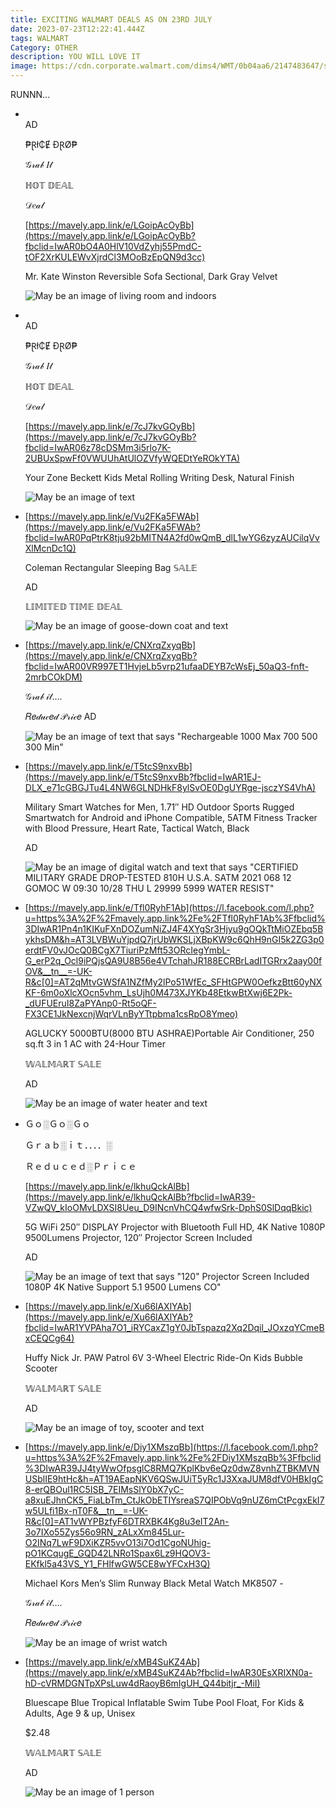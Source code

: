 ```yaml
---
title: EXCITING WALMART DEALS AS ON 23RD JULY
date: 2023-07-23T12:22:41.444Z
tags: WALMART
Category: OTHER
description: YOU WILL LOVE IT
image: https://cdn.corporate.walmart.com/dims4/WMT/0b04aa6/2147483647/strip/true/crop/2400x1260+0+0/resize/1200x630!/quality/90/?url=https%3A%2F%2Fcdn.corporate.walmart.com%2F6f%2Fd3%2Ff3f5a16f44a88d88b8059defd0a9%2Foption-signage.jpg
---
```

R﻿UNNN...

* <!--StartFragment-->

  \
  AD

  ₱Ɽł₵Ɇ ĐⱤØ₱

  𝒢𝓇𝒶𝒷 𝐼𝓉 

  ℍ𝕆𝕋 𝔻𝔼𝔸𝕃

  𝒟𝑒𝒶𝓁 

  [https://mavely.app.link/e/LGoipAcOyBb](https://mavely.app.link/e/LGoipAcOyBb?fbclid=IwAR0bO4A0HlV10VdZyhj55PmdC-tOF2XrKULEWvXjrdCl3MOoBzEpQN9d3cc)

  Mr. Kate Winston Reversible Sofa Sectional, Dark Gray Velvet

  <!--EndFragment--><!--StartFragment-->

  ![May be an image of living room and indoors](https://scontent.fixr3-2.fna.fbcdn.net/v/t39.30808-6/361940940_6914457111911663_1930416406472370255_n.jpg?stp=dst-jpg_p526x296&_nc_cat=105&cb=99be929b-59f725be&ccb=1-7&_nc_sid=5cd70e&_nc_ohc=q0XwLVbSqHMAX9kp0_j&_nc_ht=scontent.fixr3-2.fna&oh=00_AfD8mD1lZcqeqFgQ2McY1jrOT2ImdrcgMbO3NWoZEMoaFA&oe=64C12208)

  <!--EndFragment-->
* <!--StartFragment-->

  \
  AD

  ₱Ɽł₵Ɇ ĐⱤØ₱

  𝒢𝓇𝒶𝒷 𝐼𝓉 

  ℍ𝕆𝕋 𝔻𝔼𝔸𝕃

  [](https://www.facebook.com/hashtag/%F0%9D%92%B2%F0%9D%92%B6%F0%9D%93%81%F0%9D%93%82%F0%9D%92%B6%F0%9D%93%87%F0%9D%93%89?__eep__=6&__cft__[0]=AZWI5M8sSuerXbbUBhFjW1W_02nqBsMAdq-4EZJwaN-NM1Tt0ddWxYuvSdwjx6R2DzkM8jYyzigUiGBaUijt4wOxcpvjVh8uSt8Qas7D2F-16-U5DZ-gArlJ28tgW8m6R9RReMrh1l0V336nIO86zCE5&__tn__=*NK-R)𝒟𝑒𝒶𝓁 

  [https://mavely.app.link/e/7cJ7kvGOyBb](https://mavely.app.link/e/7cJ7kvGOyBb?fbclid=IwAR06z78cDSMm3i5rlo7K-2UBUxSpwFf0VWUUhAtUlOZVfyWQEDtYeROkYTA)

  Your Zone Beckett Kids Metal Rolling Writing Desk, Natural Finish

  <!--EndFragment--><!--StartFragment-->

  ![May be an image of text](https://scontent.fixr3-2.fna.fbcdn.net/v/t39.30808-6/362213100_6914477495242958_7824052626136350466_n.jpg?stp=dst-jpg_p526x296&_nc_cat=104&cb=99be929b-59f725be&ccb=1-7&_nc_sid=5cd70e&_nc_ohc=wF1rKW_3EGoAX_hZy1e&_nc_oc=AQk4-w1gf5pPp11IGV_ZF-pEbhue53fYX36o1FugXvv5xFzREvWbGnMfCUTlu6W7wWGdA3xDFvUGNravnwd4kQwX&_nc_ht=scontent.fixr3-2.fna&oh=00_AfB0EAB-SMvUq-DImFJyy0JXFbWx3dyM9x1OWwqyiOrtnA&oe=64C2EC89)

  <!--EndFragment-->
* <!--StartFragment-->

  [https://mavely.app.link/e/Vu2FKa5FWAb](https://mavely.app.link/e/Vu2FKa5FWAb?fbclid=IwAR0PqPtrK8tju92bMITN4A2fd0wQmB_dlL1wYG6zyzAUCilqVvXlMcnDc1Q)

  Coleman Rectangular Sleeping Bag 𝕊𝔸𝕃𝔼   

  [](<>)AD

  𝕃𝕀𝕄𝕀𝕋𝔼𝔻 𝕋𝕀𝕄𝔼 𝔻𝔼𝔸𝕃

  <!--EndFragment--><!--StartFragment-->

  ![May be an image of goose-down coat and text](https://scontent.fixr3-1.fna.fbcdn.net/v/t39.30808-6/356630795_6833479976676044_323193211065797932_n.jpg?stp=dst-jpg_p526x296&_nc_cat=110&cb=99be929b-59f725be&ccb=1-7&_nc_sid=5cd70e&_nc_ohc=z-5z9wLbnOYAX-lexWn&_nc_ht=scontent.fixr3-1.fna&oh=00_AfDwEZJf32eb11ZqYoGzxL2v_bMqn4PWtC59rnMCFSw4sQ&oe=64C2AEE1)

  <!--EndFragment-->
* <!--StartFragment-->

  [https://mavely.app.link/e/CNXrqZxyqBb](https://mavely.app.link/e/CNXrqZxyqBb?fbclid=IwAR00VR997ET1HvjeLb5vrp21ufaaDEYB7cWsEj_50aQ3-fnft-2mrbCOkDM)

  𝒢𝓇𝒶𝒷 𝒾𝓉….

  𝑅𝑒𝒹𝓊𝒸𝑒𝒹 𝒫𝓇𝒾𝒸𝑒 AD

  <!--EndFragment--><!--StartFragment-->

  ![May be an image of text that says "Rechargeable 1000 Max 700 500 300 Min"](https://scontent.fixr3-1.fna.fbcdn.net/v/t39.30808-6/359803142_6897246956966012_6091159682658155618_n.jpg?stp=dst-jpg_p526x296&_nc_cat=107&cb=99be929b-59f725be&ccb=1-7&_nc_sid=5cd70e&_nc_ohc=a4LHWXrGbcUAX90FY9b&_nc_ht=scontent.fixr3-1.fna&oh=00_AfD-vz1DeP74Gh3UjrJZoxt07oKNUvoqIm1Choth67yqrQ&oe=64C301EF)

  <!--EndFragment-->
* <!--StartFragment-->

  [https://mavely.app.link/e/T5tcS9nxvBb](https://mavely.app.link/e/T5tcS9nxvBb?fbclid=IwAR1EJ-DLX_e71cGBGJTu4L4NW6GLNDHkF8ylSvOE0DgUYRge-jsczYS4VhA)

  Military Smart Watches for Men, 1.71″ HD Outdoor Sports Rugged Smartwatch for Android and iPhone Compatible, 5ATM Fitness Tracker with Blood Pressure, Heart Rate, Tactical Watch, Black

  AD

  <!--EndFragment--><!--StartFragment-->

  ![May be an image of digital watch and text that says "CERTIFIED MILITARY GRADE DROP-TESTED 810H U.S.A. SATM 2021 068 12 GOMOC W 09:30 10/28 THU L 29999 5999 WATER RESIST"](https://scontent.fixr3-1.fna.fbcdn.net/v/t39.30808-6/359756960_6907596775931030_4648043825778732003_n.jpg?stp=dst-jpg_p526x296&_nc_cat=101&cb=99be929b-59f725be&ccb=1-7&_nc_sid=5cd70e&_nc_ohc=rQ_iOTdkEcAAX-QTQx_&_nc_ht=scontent.fixr3-1.fna&oh=00_AfALm2rduilvaTDlX8xQWN6HOqNylIb8QJidyjQrCzgtug&oe=64C2D3B6)

  <!--EndFragment-->
* <!--StartFragment-->

  [https://mavely.app.link/e/Tfl0RyhF1Ab](https://l.facebook.com/l.php?u=https%3A%2F%2Fmavely.app.link%2Fe%2FTfl0RyhF1Ab%3Ffbclid%3DIwAR1Pn4n1KIKuFXnDOZumNiZJ4F4XYgSr3Hjyu9gOQkTtMiOZEbq5BykhsDM&h=AT3LVBWuYjpdQ7jrUbWKSLjXBpKW9c6QhH9nGI5k2ZG3p0erdtFV0vJOcQ0BCgX7TiuriPzMft53ORcIegYmbL-G_erP2q_Ocl9iPQjsQA9U8B56e4VTchahJR188ECRBrLadITGRrx2aay00fOV&__tn__=-UK-R&c[0]=AT2qMtvGWSfA1NZfMy2lPo51WfEc_SFHtGPW0OefkzBtt60yNXKF-6m0oXlcXOcn5vhm_LsUjh0M473XJYKb48EtkwBtXwj6E2Pk-_dUFUEruI8ZaPYAnp0-Rt5oQF-FX3CE1JkNexcnjWqrVLnByYTtpbma1csRpO8Ymeo)

  AGLUCKY 5000BTU(8000 BTU ASHRAE)Portable Air Conditioner, 250 sq.ft 3 in 1 AC with 24-Hour Timer

  𝕎𝔸𝕃𝕄𝔸ℝ𝕋 𝕊𝔸𝕃𝔼

  AD

  <!--EndFragment--><!--StartFragment-->

  ![May be an image of water heater and text](https://scontent.fixr3-1.fna.fbcdn.net/v/t39.30808-6/357078389_6843875888969786_8389597062994961930_n.jpg?stp=dst-jpg_p526x296&_nc_cat=107&cb=99be929b-59f725be&ccb=1-7&_nc_sid=5cd70e&_nc_ohc=HwBoKarVpmAAX82Tk3N&_nc_ht=scontent.fixr3-1.fna&oh=00_AfD12VYI0AmytA9orEQvHJTbKiZQ5w3PQW8l3RaMOuA3uQ&oe=64C2D46D)

  <!--EndFragment-->
* <!--StartFragment-->

  Ｇｏ░Ｇｏ░Ｇｏ

  Ｇｒａｂ░ｉｔ．．．．░

  Ｒｅｄｕｃｅｄ░Ｐｒｉｃｅ

  [https://mavely.app.link/e/lkhuQckAlBb](https://mavely.app.link/e/lkhuQckAlBb?fbclid=IwAR39-VZwQV_kIoOMvLDXSI8Ueu_D9INcnVhCQ4wfwSrk-DphS0SlDqqBkic)

  5G WiFi 250″ DISPLAY Projector with Bluetooth Full HD, 4K Native 1080P 9500Lumens Projector, 120″ Projector Screen Included

  AD

  <!--EndFragment--><!--StartFragment-->

  ![May be an image of text that says "120" Projector Screen Included 1080P 4K Native Support 5.1 9500 Lumens CO"](https://scontent.fixr3-1.fna.fbcdn.net/v/t39.30808-6/358601808_6886562144701160_6397194377909746669_n.jpg?stp=dst-jpg_p526x296&_nc_cat=111&cb=99be929b-59f725be&ccb=1-7&_nc_sid=5cd70e&_nc_ohc=H21sGhCf4AEAX-xumZN&_nc_ht=scontent.fixr3-1.fna&oh=00_AfDxzO2_OOlu9XGDhNmQQNj0-2Sn8_C2PYI8Uvh4BIWC7A&oe=64C12951)

  <!--EndFragment-->
* <!--StartFragment-->

  [https://mavely.app.link/e/Xu66lAXlYAb](https://mavely.app.link/e/Xu66lAXlYAb?fbclid=IwAR1YVPAha7O1_iRYCaxZ1gY0JbTspazq2Xq2Dqil_JOxzqYCmeBxCEQCg64)

  Huffy Nick Jr. PAW Patrol 6V 3-Wheel Electric Ride-On Kids Bubble Scooter

  𝕎𝔸𝕃𝕄𝔸ℝ𝕋 𝕊𝔸𝕃𝔼

  [](<>)AD

  <!--EndFragment--><!--StartFragment-->

  ![May be an image of toy, scooter and text](https://scontent.fixr3-1.fna.fbcdn.net/v/t39.30808-6/356858017_6837046296319412_5977153829863722945_n.jpg?stp=dst-jpg_p526x296&_nc_cat=111&cb=99be929b-59f725be&ccb=1-7&_nc_sid=5cd70e&_nc_ohc=7-yOB_q6p_AAX9x_Cf6&_nc_ht=scontent.fixr3-1.fna&oh=00_AfCQCbjCyDKEdZzTwGH1ofotsvFl7IEYjouuMSS0UDXdxA&oe=64C229EA)

  <!--EndFragment-->
* <!--StartFragment-->

  [https://mavely.app.link/e/Diy1XMszqBb](https://l.facebook.com/l.php?u=https%3A%2F%2Fmavely.app.link%2Fe%2FDiy1XMszqBb%3Ffbclid%3DIwAR39JJ4tyWwOfpsglC8RMQ7KplKbv6eQz0dwZ8vnhZTBKMVNUSblIE9htHc&h=AT19AEapNKV6QSwJUiT5yRc1J3XxaJUM8dfV0HBkIgC8-erQBOul1RC5ISB_7EIMsSlY0bX7yC-a8xuEJhnCK5_FiaLbTm_CtJkObETIYsreaS7QIPObVq9nUZ6mCtPcgxEkI7w5ULfi1Bx-nT0F&__tn__=-UK-R&c[0]=AT1vWYPBzfyF6DTRXBK4Kg8u3eIT2An-3o7IXo55Zys56o9RN_zALxXm845Lur-O2INq7LwF9DXiKZR5vvO13i7Od1CgoNUhig-pO1KCqugE_GQD42LNRo1Spax6Lz9HQOV3-EKfkl5a43VS_Y1_FHlfwGW5CE8wYFCxH3Q)

  Michael Kors Men’s Slim Runway Black Metal Watch MK8507 -

  𝒢𝓇𝒶𝒷 𝒾𝓉….

  𝑅𝑒𝒹𝓊𝒸𝑒𝒹 𝒫𝓇𝒾𝒸𝑒

  <!--EndFragment--><!--StartFragment-->

  ![May be an image of wrist watch](https://scontent.fixr3-2.fna.fbcdn.net/v/t39.30808-6/360136274_6897277203629654_6923485111481253272_n.jpg?stp=dst-jpg_p526x296&_nc_cat=106&cb=99be929b-59f725be&ccb=1-7&_nc_sid=5cd70e&_nc_ohc=0cJCSTjhtpAAX-Pe3LH&_nc_ht=scontent.fixr3-2.fna&oh=00_AfCzoB6bxihjGOIHdHTiXi6BrHzohds8dICjkng9clNugQ&oe=64C214C9)

  <!--EndFragment-->
* <!--StartFragment-->

  [https://mavely.app.link/e/xMB4SuKZ4Ab](https://mavely.app.link/e/xMB4SuKZ4Ab?fbclid=IwAR30EsXRIXN0a-hD-cVRMDGNTpXPsLuw4dRaoyB6mIgUH_Q44bitjr_-MiI)

  Bluescape Blue Tropical Inflatable Swim Tube Pool Float, For Kids & Adults, Age 9 & up, Unisex

  $2.48

  𝕎𝔸𝕃𝕄𝔸ℝ𝕋 𝕊𝔸𝕃𝔼

  AD

  <!--EndFragment--><!--StartFragment-->

  ![May be an image of 1 person](https://scontent.fixr3-2.fna.fbcdn.net/v/t39.30808-6/357124187_6850972544926787_558376102940045641_n.jpg?stp=dst-jpg_p526x296&_nc_cat=105&cb=99be929b-59f725be&ccb=1-7&_nc_sid=5cd70e&_nc_ohc=cbDgWK2_p8UAX9NDlJ_&_nc_ht=scontent.fixr3-2.fna&oh=00_AfATABBCVLjrZo2K-Yft13Yf0rrNgWP-a9ZbXGRpP1_ywg&oe=64C276C6)

  <!--EndFragment-->